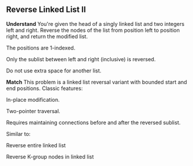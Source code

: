 ## Reverse Linked List II
**Understand**
You're given the head of a singly linked list and two integers left and right. Reverse the nodes of the list from position left to position right, and return the modified list.

The positions are 1-indexed.

Only the sublist between left and right (inclusive) is reversed.

Do not use extra space for another list.

**Match**
This problem is a linked list reversal variant with bounded start and end positions. Classic features:

In-place modification.

Two-pointer traversal.

Requires maintaining connections before and after the reversed sublist.

Similar to:

Reverse entire linked list

Reverse K-group nodes in linked list

